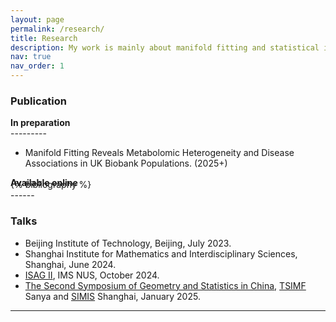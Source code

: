 ```yaml
---
layout: page
permalink: /research/
title: Research
description: My work is mainly about manifold fitting and statistical inference with singularity.
nav: true
nav_order: 1
---
```


### Publication

**In preparation**

<p style="margin-bottom: -1em;"></p>
---------


<!-- - Principal Decomposition with Nested Submanifolds.(2025+) -->
- Manifold Fitting Reveals Metabolomic Heterogeneity and Disease Associations in UK Biobank Populations. (2025+)

**Available online**

<p style="margin-bottom: -2em;"></p>

<div class="publications">
{% bibliography %}
</div>
------

### Talks
- Beijing Institute of Technology, Beijing, July 2023.
- Shanghai Institute for Mathematics and Interdisciplinary Sciences, Shanghai, June 2024.
- [ISAG II](https://ims.nus.edu.sg/events/isagii/), IMS NUS, October 2024.
- [The Second Symposium of Geometry and Statistics in China](https://zhigang-yao.github.io/events/iccm-satellite-24), [TSIMF](http://www.tsimf.cn/) Sanya and [SIMIS](http://www.simis.cn/) Shanghai, January 2025.

------